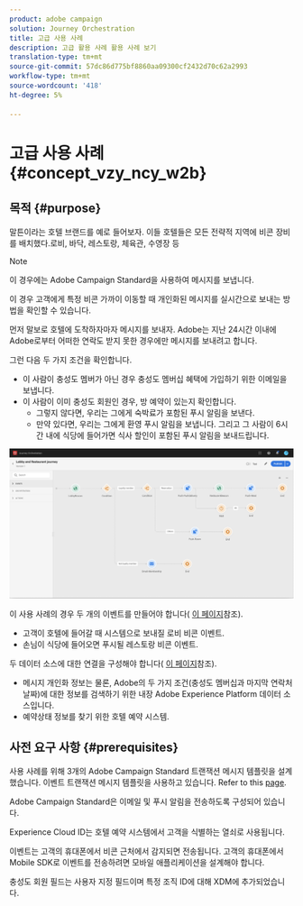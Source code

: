 ```yaml
---
product: adobe campaign
solution: Journey Orchestration
title: 고급 사용 사례
description: 고급 활용 사례 활용 사례 보기
translation-type: tm+mt
source-git-commit: 57dc86d775bf8860aa09300cf2432d70c62a2993
workflow-type: tm+mt
source-wordcount: '418'
ht-degree: 5%

---
```



# 고급 사용 사례{#concept_vzy_ncy_w2b}

## 목적 {#purpose}

말튼이라는 호텔 브랜드를 예로 들어보자. 이들 호텔들은 모든 전략적 지역에 비콘 장비를 배치했다.로비, 바닥, 레스토랑, 체육관, 수영장 등

>[!NOTE]
>
>이 경우에는 Adobe Campaign Standard을 사용하여 메시지를 보냅니다.

이 경우 고객에게 특정 비콘 가까이 이동할 때 개인화된 메시지를 실시간으로 보내는 방법을 확인할 수 있습니다.

먼저 말보로 호텔에 도착하자마자 메시지를 보내자. Adobe는 지난 24시간 이내에 Adobe로부터 어떠한 연락도 받지 못한 경우에만 메시지를 보내려고 합니다.

그런 다음 두 가지 조건을 확인합니다.

* 이 사람이 충성도 멤버가 아닌 경우 충성도 멤버십 혜택에 가입하기 위한 이메일을 보냅니다.
* 이 사람이 이미 충성도 회원인 경우, 방 예약이 있는지 확인합니다.
   * 그렇지 않다면, 우리는 그에게 숙박료가 포함된 푸시 알림을 보낸다.
   * 만약 있다면, 우리는 그에게 환영 푸시 알림을 보냅니다. 그리고 그 사람이 6시간 내에 식당에 들어가면 식사 할인이 포함된 푸시 알림을 보내드립니다.

![](../assets/journeyuc2_29.png)

이 사용 사례의 경우 두 개의 이벤트를 만들어야 합니다( [이 페이지](../usecase/configuring-the-events.md)참조).

* 고객이 호텔에 들어갈 때 시스템으로 보내질 로비 비콘 이벤트.
* 손님이 식당에 들어오면 푸시될 레스토랑 비콘 이벤트.

두 데이터 소스에 대한 연결을 구성해야 합니다( [이 페이지](../usecase/configuring-the-data-sources.md)참조).

* 메시지 개인화 정보는 물론, Adobe의 두 가지 조건(충성도 멤버십과 마지막 연락처 날짜)에 대한 정보를 검색하기 위한 내장 Adobe Experience Platform 데이터 소스입니다.
* 예약상태 정보를 찾기 위한 호텔 예약 시스템.

## 사전 요구 사항 {#prerequisites}

사용 사례를 위해 3개의 Adobe Campaign Standard 트랜잭션 메시지 템플릿을 설계했습니다. 이벤트 트랜잭션 메시지 템플릿을 사용하고 있습니다. Refer to this [page](https://docs.adobe.com/content/help/ko-KR/campaign-standard/using/communication-channels/transactional-messaging/about-transactional-messaging.html).

Adobe Campaign Standard은 이메일 및 푸시 알림을 전송하도록 구성되어 있습니다.

Experience Cloud ID는 호텔 예약 시스템에서 고객을 식별하는 열쇠로 사용됩니다.

이벤트는 고객의 휴대폰에서 비콘 근처에서 감지되면 전송됩니다. 고객의 휴대폰에서 Mobile SDK로 이벤트를 전송하려면 모바일 애플리케이션을 설계해야 합니다.

충성도 회원 필드는 사용자 지정 필드이며 특정 조직 ID에 대해 XDM에 추가되었습니다.
